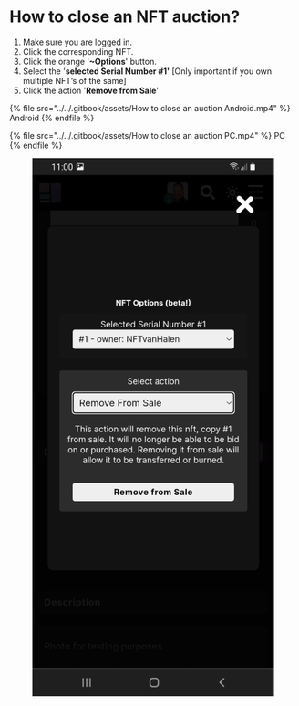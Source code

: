 # How to close an NFT auction?

1. Make sure you are logged in.
2. Click the corresponding NFT.
3. Click the orange '**\~Options**'  button.
4. Select the '**selected Serial Number #1'** \[Only important if you own multiple NFT’s of the same]
5. Click the action '**Remove from Sale**'&#x20;

{% file src="../../.gitbook/assets/How to close an auction Android.mp4" %}
Android
{% endfile %}

{% file src="../../.gitbook/assets/How to close an auction PC.mp4" %}
PC
{% endfile %}

<figure><img src="../../.gitbook/assets/Remove from Sale (3).jpg" alt=""><figcaption></figcaption></figure>
